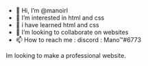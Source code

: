 - 👋 Hi, I’m @manoirl
- 👀 I’m interested in html and css 
- 🌱 i have learned html and css
- 💞️ I’m looking to collaborate on websites
- 📫 How to reach me : discord : Mano™#6773

Im looking to make a professional website.
